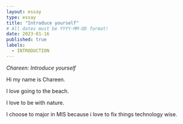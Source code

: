 ```yaml
---
layout: essay
type: essay
title: "Introduce yourself"
# All dates must be YYYY-MM-DD format!
date: 2023-01-16
published: true
labels:
  - INTRODUCTION
---
```




*Chareen: Introduce yourself*

Hi my name is Chareen.

I love going to the beach.

I love to be with nature.

I choose to major in MIS because i love to fix things technology wise.
